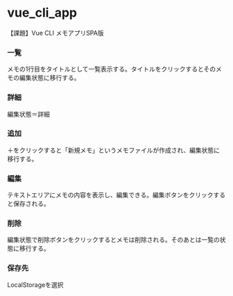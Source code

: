 # vue_cli_app
【課題】Vue CLI メモアプリSPA版

### 一覧
メモの1行目をタイトルとして一覧表示する。タイトルをクリックするとそのメモの編集状態に移行する。

### 詳細
編集状態＝詳細

### 追加
＋をクリックすると「新規メモ」というメモファイルが作成され、編集状態に移行する。

### 編集
テキストエリアにメモの内容を表示し、編集できる。編集ボタンをクリックすると保存される。

### 削除
編集状態で削除ボタンをクリックするとメモは削除される。そのあとは一覧の状態に移行する。

### 保存先
LocalStorageを選択